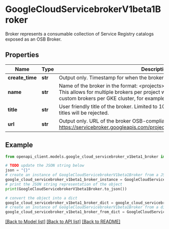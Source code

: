 # GoogleCloudServicebrokerV1beta1Broker

Broker represents a consumable collection of Service Registry catalogs exposed as an OSB Broker.

## Properties

Name | Type | Description | Notes
------------ | ------------- | ------------- | -------------
**create_time** | **str** | Output only. Timestamp for when the broker was created. | [optional] 
**name** | **str** | Name of the broker in the format: &lt;projects&gt;/&lt;project-id&gt;/brokers/&lt;broker&gt;. This allows for multiple brokers per project which can be used to enable having custom brokers per GKE cluster, for example. | [optional] 
**title** | **str** | User friendly title of the broker. Limited to 1024 characters. Requests with longer titles will be rejected. | [optional] 
**url** | **str** | Output only. URL of the broker OSB-compliant endpoint, for example: https://servicebroker.googleapis.com/projects/&lt;project&gt;/brokers/&lt;broker&gt; | [optional] 

## Example

```python
from openapi_client.models.google_cloud_servicebroker_v1beta1_broker import GoogleCloudServicebrokerV1beta1Broker

# TODO update the JSON string below
json = "{}"
# create an instance of GoogleCloudServicebrokerV1beta1Broker from a JSON string
google_cloud_servicebroker_v1beta1_broker_instance = GoogleCloudServicebrokerV1beta1Broker.from_json(json)
# print the JSON string representation of the object
print(GoogleCloudServicebrokerV1beta1Broker.to_json())

# convert the object into a dict
google_cloud_servicebroker_v1beta1_broker_dict = google_cloud_servicebroker_v1beta1_broker_instance.to_dict()
# create an instance of GoogleCloudServicebrokerV1beta1Broker from a dict
google_cloud_servicebroker_v1beta1_broker_from_dict = GoogleCloudServicebrokerV1beta1Broker.from_dict(google_cloud_servicebroker_v1beta1_broker_dict)
```
[[Back to Model list]](../README.md#documentation-for-models) [[Back to API list]](../README.md#documentation-for-api-endpoints) [[Back to README]](../README.md)



